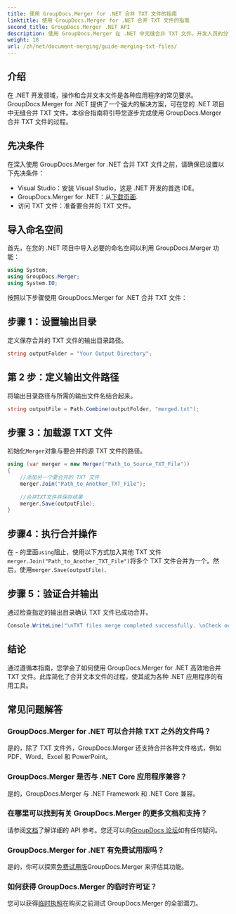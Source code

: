 ```yaml
---
title: 使用 GroupDocs.Merger for .NET 合并 TXT 文件的指南
linktitle: 使用 GroupDocs.Merger for .NET 合并 TXT 文件的指南
second_title: GroupDocs.Merger .NET API
description: 使用 GroupDocs.Merger 在 .NET 中无缝合并 TXT 文件。开发人员的分步指南。提供文档和支持。
weight: 18
url: /zh/net/document-merging/guide-merging-txt-files/
---
```

## 介绍
在 .NET 开发领域，操作和合并文本文件是各种应用程序的常见要求。GroupDocs.Merger for .NET 提供了一个强大的解决方案，可在您的 .NET 项目中无缝合并 TXT 文件。本综合指南将引导您逐步完成使用 GroupDocs.Merger 合并 TXT 文件的过程。
## 先决条件
在深入使用 GroupDocs.Merger for .NET 合并 TXT 文件之前，请确保已设置以下先决条件：
- Visual Studio：安装 Visual Studio，这是 .NET 开发的首选 IDE。
-  GroupDocs.Merger for .NET：从[下载页面](https://releases.groupdocs.com/merger/net/).
- 访问 TXT 文件：准备要合并的 TXT 文件。

## 导入命名空间
首先，在您的 .NET 项目中导入必要的命名空间以利用 GroupDocs.Merger 功能：
```csharp
using System; 
using GroupDocs.Merger;
using System.IO;
```

按照以下步骤使用 GroupDocs.Merger for .NET 合并 TXT 文件：
## 步骤 1：设置输出目录
定义保存合并的 TXT 文件的输出目录路径。
```csharp
string outputFolder = "Your Output Directory";
```
## 第 2 步：定义输出文件路径
将输出目录路径与所需的输出文件名结合起来。
```csharp
string outputFile = Path.Combine(outputFolder, "merged.txt");
```
## 步骤 3：加载源 TXT 文件
初始化`Merger`对象与要合并的源 TXT 文件的路径。
```csharp
using (var merger = new Merger("Path_to_Source_TXT_File"))
{
    //添加另一个要合并的 TXT 文件
    merger.Join("Path_to_Another_TXT_File");
    
    //合并TXT文件并保存结果
    merger.Save(outputFile);
}
```
## 步骤4：执行合并操作
在 - 的里面`using`阻止，使用以下方式加入其他 TXT 文件`merger.Join("Path_to_Another_TXT_File")`将多个 TXT 文件合并为一个。然后，使用`merger.Save(outputFile)`.
## 步骤 5：验证合并输出
通过检查指定的输出目录确认 TXT 文件已成功合并。
```csharp
Console.WriteLine("\nTXT files merge completed successfully. \nCheck output in {0}", outputFolder);
```

## 结论
通过遵循本指南，您学会了如何使用 GroupDocs.Merger for .NET 高效地合并 TXT 文件。此库简化了合并文本文件的过程，使其成为各种 .NET 应用程序的有用工具。

## 常见问题解答
### GroupDocs.Merger for .NET 可以合并除 TXT 之外的文件吗？
是的，除了 TXT 文件外，GroupDocs.Merger 还支持合并各种文件格式，例如 PDF、Word、Excel 和 PowerPoint。
### GroupDocs.Merger 是否与 .NET Core 应用程序兼容？
是的，GroupDocs.Merger 与 .NET Framework 和 .NET Core 兼容。
### 在哪里可以找到有关 GroupDocs.Merger 的更多文档和支持？
请参阅[文档](https://tutorials.groupdocs.com/merger/net/)了解详细的 API 参考。您还可以向[GroupDocs 论坛](https://forum.groupdocs.com/c/merger/32)如有任何疑问。
### GroupDocs.Merger for .NET 有免费试用版吗？
是的，你可以探索[免费试用版](https://releases.groupdocs.com/)GroupDocs.Merger 来评估其功能。
### 如何获得 GroupDocs.Merger 的临时许可证？
您可以获得[临时执照](https://purchase.groupdocs.com/temporary-license/)在购买之前测试 GroupDocs.Merger 的全部潜力。